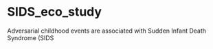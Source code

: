 # SIDS_eco_study
Adversarial childhood events are associated with Sudden Infant Death Syndrome (SIDS
